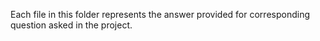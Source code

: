 Each file in this folder represents the answer provided for corresponding question asked in the project.
